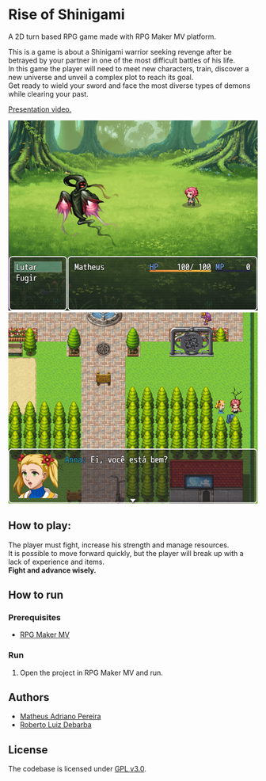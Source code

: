# Rise of Shinigami
A 2D turn based RPG game made with RPG Maker MV platform.  
  
This is a game is about a Shinigami warrior seeking revenge after be betrayed by your partner in one of the most difficult battles of his life.  
In this game the player will need to meet new characters, train, discover a new universe and unveil a complex plot to reach its goal.  
Get ready to wield your sword and face the most diverse types of demons while clearing your past.  

[Presentation video.](https://github.com/RobertoDebarba/rise-of-shinigami/blob/master/presentation/video-presentation.mp4)

<img src="https://github.com/RobertoDebarba/rise-of-shinigami/blob/master/screenshot/scr1.png" width="800" width="auto">
<img src="https://github.com/RobertoDebarba/rise-of-shinigami/blob/master/screenshot/scr2.png" width="800" width="auto">

## How to play:
The player must fight, increase his strength and manage resources.  
It is possible to move forward quickly, but the player will break up with a lack of experience and items.  
**Fight and advance wisely.**

## How to run

### Prerequisites

* [RPG Maker MV](https://www.rpgmakerweb.com/products/programs/rpg-maker-mv)

### Run

1. Open the project in RPG Maker MV and run.

## Authors

* [Matheus Adriano Pereira](https://github.com/matheusPereiraKrumm)
* [Roberto Luiz Debarba](https://github.com/RobertoDebarba)

## License

The codebase is licensed under [GPL v3.0](http://www.gnu.org/licenses/gpl-3.0.html).